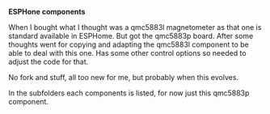 **ESPHone components**

When I bought what I thought was a qmc5883l magnetometer as that one is standard available in ESPHome.
But got the qmc5883p board. After some thoughts went for copying and adapting the qmc5883l component 
to be able to deal with this one. Has some other control options so needed to adjust the code for that. 

No fork and stuff, all too new for me, but probably when this evolves.

In the subfolders each components is listed, for now just this qmc5883p component.

